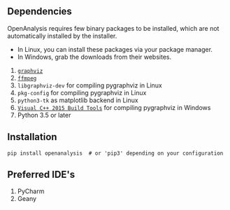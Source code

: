 ## Dependencies

OpenAnalysis requires few binary packages to be installed, which are not automatically installed by the installer.

* In Linux, you can install these packages via your package manager.
* In Windows, grab the downloads from their websites.

1. [`graphviz`](http://www.graphviz.org/Download.php)
2. [`ffmpeg`](https://ffmpeg.zeranoe.com/builds/)
3. `libgraphviz-dev` for compiling pygraphviz in Linux
4. `pkg-config` for compiling pygraphviz in Linux
5. `python3-tk` as matplotlib backend in Linux
6. [`Visual C++ 2015 Build Tools`](http://landinghub.visualstudio.com/visual-cpp-build-tools) for compiling pygraphviz in Windows
7. Python 3.5 or later


## Installation

```shell
pip install openanalysis  # or 'pip3' depending on your configuration
```


## Preferred IDE's

1. PyCharm
2. Geany
